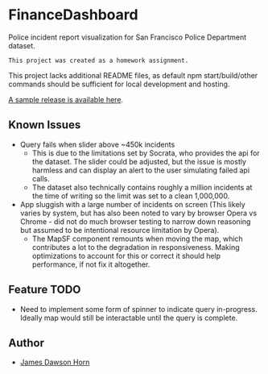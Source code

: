 # FinanceDashboard
Police incident report visualization for San Francisco Police Department dataset.

`This project was created as a homework assignment.`  

This project lacks additional README files, as default npm start/build/other commands should be sufficient for local development and hosting.

[A sample release is available here](https://liveearth-dawson-homework.netlify.app/).

## Known Issues
- Query fails when slider above ~450k incidents
    - This is due to the limitations set by Socrata, who provides the api for the dataset. The slider could be adjusted, but the issue is mostly harmless and can display an alert to the user simulating failed api calls.
    - The dataset also technically contains roughly a million incidents at the time of writing so the limit was set to a clean 1,000,000.
- App sluggish with a large number of incidents on screen (This likely varies by system, but has also been noted to vary by browser Opera vs Chrome - did not do much browser testing to narrow down reasoning but assumed to be intentional resource limitation by Opera).
    - The MapSF component remounts when moving the map, which contributes a lot to the degradation in responsiveness. Making optimizations to account for this or correct it should help performance, if not fix it altogether.
 
## Feature TODO
- Need to implement some form of spinner to indicate query in-progress. Ideally map would still be interactable until the query is complete.

## Author
- [James Dawson Horn](https://github.com/jhorn00)
